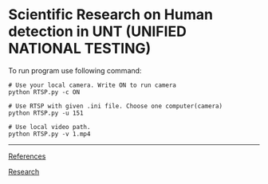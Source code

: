 # Scientific Research on Human detection in UNT (UNIFIED NATIONAL TESTING)

To run program use following command:

```
# Use your local camera. Write ON to run camera
python RTSP.py -c ON
```

```
# Use RTSP with given .ini file. Choose one computer(camera)
python RTSP.py -u 151
```

```
# Use local video path.
python RTSP.py -v 1.mp4
```



------

[References](https://github.com/aktumar/DOP_human_detection/blob/main/references.md)

[Research](https://github.com/aktumar/DOP_human_detection/blob/main/research.md)
